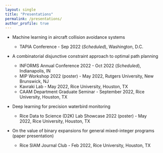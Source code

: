 ```yaml
---
layout: single
title: "Presentations"
permalink: /presentations/
author_profile: true
---
```


* Machine learning in aircraft collision avoidance systems
  * TAPIA Conference - Sep 2022 (_Scheduled_), Washington, D.C.

* A combinatorial disjunctive constraint approach to optimal path planning
  * INFORMS Annual Conference 2022 - Oct 2022 (_Scheduled_), Indianapolis, IN
  * MIP Workshop 2022 (poster) - May 2022, Rutgers University, New Brunswick, NJ
  * Kavraki Lab - May 2022, Rice University, Houston, TX
  * CAAM Department Graduate Seminar - September 2022, Rice University, Houston, TX

* Deep learning for precision waterbird monitoring
  * Rice Data to Science (D2K) Lab Showcase 2022 (poster) - May 2022, Rice University, Houston, TX

* On the value of binary expansions for general mixed-integer programs (paper presentation)
  * Rice SIAM Journal Club - Feb 2022, Rice University, Houston, TX